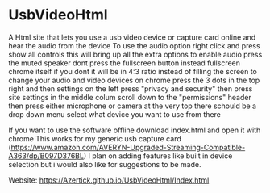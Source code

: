 # UsbVideoHtml
A Html site that lets you use a usb video device or capture card online and hear the audio from the device
To use the audio option right click and press show all controls
this will bring up all the extra options to enable audio press the muted speaker
dont press the fullscreen button instead fullscreen chrome itself if you dont it will be in 4:3 ratio instead of filling the screen
to change your audio and video devices on chrome press the 3 dots in the top right and then settings
on the left press "privacy and security" then press site settings in the middle colum 
scroll down to the "permissions" header then press either microphone or camera at the very top there schould be a drop down menu
select what device you want to use from there

If you want to use the software offline download index.html and open it with chrome
This works for my generic usb capture card (https://www.amazon.com/AVERYN-Upgraded-Streaming-Compatible-A363/dp/B097D376BL) 
I plan on adding features like built in device selection but i would also like for suggestions to be made.

Website: https://Azertick.github.io/UsbVideoHtml/Index.html 

